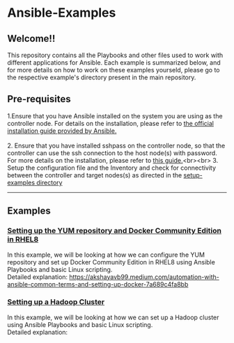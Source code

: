 # Ansible-Examples
## Welcome!!<br>
This repository contains all the Playbooks and other files used to work with different applications for Ansible. Each example is summarized below, and for more details on how to work on these examples yourseld, please go to the respective example's directory present in the main repository.<br>

## Pre-requisites<br>
1.Ensure that you have Ansible installed on the system you are using as the controller node. For details on the installation, please refer to [the official installation guide provided by Ansible.](https://docs.ansible.com/ansible/latest/installation_guide/index.html)<br><br>
2. Ensure that you have installed sshpass on the controller node, so that the controller can use the ssh connection to the host node(s) with password. For more details on the installation, please refer to [this guide.](https://www.tecmint.com/sshpass-non-interactive-ssh-login-shell-script-ssh-password/#:~:text=Install%20sshpass%20on%20Linux%20Systems%20In%20RedHat%2FCentOS%20based,can%20install%20it%20using%20apt-get%20command%20as%20shown.)<br><br>
3. Setup the configuration file and the Inventory and check for connectivity between the controller and target nodes(s) as directed in the [setup-examples directory](https://github.com/akshayavb99/Ansible-Examples/tree/main/setup-samples)

-----
 
## Examples
### [Setting up the YUM repository and Docker Community Edition in RHEL8](https://github.com/akshayavb99/Ansible-Examples/tree/main/docker-webserver)
In this example, we will be looking at how we can configure the YUM repository and set up Docker Community Edition in RHEL8 using Ansible Playbooks and basic Linux scripting.<br>
Detailed explanation: https://akshayavb99.medium.com/automation-with-ansible-common-terms-and-setting-up-docker-7a689c4fa8bb <br>

### [Setting up a Hadoop Cluster](https://github.com/akshayavb99/Ansible-Examples/tree/main/docker-webserver)
In this example, we will be looking at how we can set up a Hadoop cluster using Ansible Playbooks and basic Linux scripting.<br>
Detailed explanation:<br>
